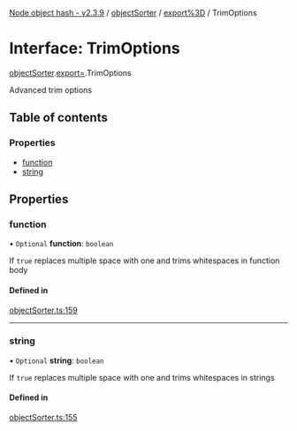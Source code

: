 [Node object hash - v2.3.9](../README.md) / [objectSorter](../modules/objectSorter.md) / [export%3D](../modules/objectSorter.export_.md) / TrimOptions

# Interface: TrimOptions

[objectSorter](../modules/objectSorter.md).[export=](../modules/objectSorter.export_.md).TrimOptions

Advanced trim options

## Table of contents

### Properties

- [function](objectSorter.export_.TrimOptions.md#function)
- [string](objectSorter.export_.TrimOptions.md#string)

## Properties

### function

• `Optional` **function**: `boolean`

If `true` replaces multiple space with one and trims whitespaces in function body

#### Defined in

[objectSorter.ts:159](https://github.com/SkeLLLa/node-object-hash/blob/7665e39/src/objectSorter.ts#L159)

---

### string

• `Optional` **string**: `boolean`

If `true` replaces multiple space with one and trims whitespaces in strings

#### Defined in

[objectSorter.ts:155](https://github.com/SkeLLLa/node-object-hash/blob/7665e39/src/objectSorter.ts#L155)
